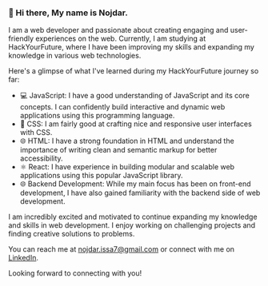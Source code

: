 ### 👋 Hi there, My name is Nojdar.

I am a web developer and passionate about creating engaging and user-friendly experiences on the web. Currently, I am studying at HackYourFuture, where I have been improving my skills and expanding my knowledge in various web technologies.

Here's a glimpse of what I've learned during my HackYourFuture journey so far:
- 💻 JavaScript: I have a good understanding of JavaScript and its core concepts. I can confidently build interactive and dynamic web applications using this programming language.
- 🎨 CSS: I am fairly good at crafting nice and responsive user interfaces with CSS.
- 🌐 HTML: I have a strong foundation in HTML and understand the importance of writing clean and semantic markup for better accessibility.
- ⚛️ React: I have experience in building modular and scalable web applications using this popular JavaScript library.
- 🌐 Backend Development: While my main focus has been on front-end development, I have also gained familiarity with the backend side of web development.

I am incredibly excited and motivated to continue expanding my knowledge and skills in web development. I enjoy working on challenging projects and finding creative solutions to problems.

You can reach me at nojdar.issa7@gmail.com or connect with me on [LinkedIn](https://www.linkedin.com/in/nojdar/).

Looking forward to connecting with you!




<!--
**NojdarTaho/NojdarTaho** is a ✨ _special_ ✨ repository because its `README.md` (this file) appears on your GitHub profile.

Here are some ideas to get you started:

- 🔭 I’m currently working on ...
- 🌱 I’m currently learning ...
- 👯 I’m looking to collaborate on ...
- 🤔 I’m looking for help with ...
- 💬 Ask me about ...
- 📫 How to reach me: ...
- 😄 Pronouns: ...
- ⚡ Fun fact: ...
-->
